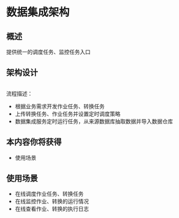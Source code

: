 # 数据集成架构

## 概述 

提供统一的调度任务、监控任务入口

## 架构设计

<img :src="$withBase('/operation/datainte_01.png')">

流程描述：

- 根据业务需求开发作业任务、转换任务
- 上传转换任务、作业任务并设置定时调度策略
- 数据集成服务定时运行任务，从来源数据库抽取数据并导入数据仓库

## 本内容你将获得

- 使用场景

## 使用场景

- 在线调度作业任务、转换任务
- 在线监控作业、转换的运行情况
- 在线查看作业、转换的执行日志

